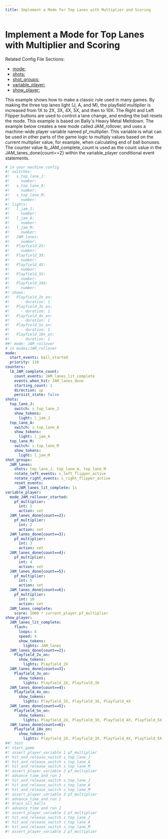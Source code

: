 ```yaml
---
title: Implement a Mode for Top Lanes with Multiplier and Scoring
---
```


# Implement a Mode for Top Lanes with Multiplier and Scoring


Related Config File Sections:

* [mode:](../config/mode.md)
* [shots:](../config/shots.md)
* [shot_groups:](../config/shot_groups.md)
* [variable_player:](../config/variable_player.md)
* [show_player:](../config/show_player.md)

This example shows how to make a classic rule used in many games. By
making the three top lanes light (J, A, and M), the playfield multiplier
is increased from 1X to 2X, 3X, 4X, 5X, and then to 10X. The Right and
Left Flipper buttons are used to control a lane change, and ending the
ball resets the mode. This example is based on Bally's Heavy Metal
Meltdown. The example below creates a new mode called JAM_rollover, and
uses a machine-wide player variable named pf_multiplier. This variable
is what can be used in other parts of the game logic to multiply values
based on the current multiplier value, for example, when calculating end
of ball bonuses. The counter value lb_JAM_complete_count is used as the
count value in the JAM_lanes_done{count==2} within the variable_player
conditional event statements.

``` yaml
# in your machine config
#! switches:
#!   s_top_lane_J:
#!     number:
#!   s_top_lane_A:
#!     number:
#!   s_top_lane_M:
#!     number:
#! lights:
#!   l_jam_J:
#!     number:
#!   l_jam_A:
#!     number:
#!   l_jam_M:
#!     number:
#!   JAM_lanes:
#!     number:
#!   Playfield_2X:
#!     number:
#!   Playfield_3X:
#!     number:
#!   Playfield_4X:
#!     number:
#!   Playfield_5X:
#!     number:
#!   Playfield_10X:
#!     number:
#! shows:
#!   Playfield_2x_on:
#!     - duration: 1
#!   Playfield_3x_on:
#!     - duration: 1
#!   Playfield_4x_on:
#!     - duration: 1
#!   Playfield_5x_on:
#!     - duration: 1
#!   Playfield_10x_on:
#!     - duration: 1
##! mode: JAM_rollover
# in modes/JAM_rollover
mode:
  start_events: ball_started
  priority: 110
counters:
  lb_JAM_complete_count:
    count_events: JAM_lanes_lit_complete
    events_when_hit: JAM_lanes_done
    starting_count: 1
    direction: up
    persist_state: false
shots:
  top_lane_J:
    switch: s_top_lane_J
    show_tokens:
      light: l_jam_J
  top_lane_A:
    switch: s_top_lane_A
    show_tokens:
      light: l_jam_A
  top_lane_M:
    switch: s_top_lane_M
    show_tokens:
      light: l_jam_M
shot_groups:
  JAM_lanes:
    shots: top_lane_J, top_lane_A, top_lane_M
    rotate_left_events: s_left_flipper_active
    rotate_right_events: s_right_flipper_active
    reset_events:
      JAM_lanes_lit_complete: 1s
variable_player:
  mode_JAM_rollover_started:
    pf_multiplier:
      int: 1
      action: set
  JAM_lanes_done{count==2}:
    pf_multiplier:
      int: 2
      action: set
  JAM_lanes_done{count==3}:
    pf_multiplier:
      int: 3
      action: set
  JAM_lanes_done{count==4}:
    pf_multiplier:
      int: 4
      action: set
  JAM_lanes_done{count==5}:
    pf_multiplier:
      int: 5
      action: set
  JAM_lanes_done{count==6}:
    pf_multiplier:
      int: 10
      action: set
  JAM_lanes_complete:
    score: 1000 * current_player.pf_multiplier
show_player:
  JAM_lanes_lit_complete:
    flash:
      loops: 4
      speed: 4
      show_tokens:
        lights: JAM_lanes
  JAM_lanes_done{count==2}:
    Playfield_2x_on:
      show_tokens:
        lights: Playfield_2X
  JAM_lanes_done{count==3}:
    Playfield_3x_on:
      show_tokens:
        lights: Playfield_2X, Playfield_3X
  JAM_lanes_done{count==4}:
    Playfield_4x_on:
      show_tokens:
        lights: Playfield_2X, Playfield_3X, Playfield_4X
  JAM_lanes_done{count==5}:
    Playfield_5x_on:
      show_tokens:
        lights: Playfield_2X, Playfield_3X, Playfield_4X, Playfield_5X
  JAM_lanes_done{count>=6}:
    Playfield_10x_on:
      show_tokens:
        lights: Playfield_2X, Playfield_3X, Playfield_4X, Playfield_5X, Playfield_10X
##! test
#! start_game
#! assert_player_variable 1 pf_multiplier
#! hit_and_release_switch s_top_lane_J
#! hit_and_release_switch s_top_lane_A
#! hit_and_release_switch s_top_lane_M
#! assert_player_variable 2 pf_multiplier
#! advance_time_and_run 2
#! hit_and_release_switch s_top_lane_J
#! hit_and_release_switch s_top_lane_A
#! hit_and_release_switch s_top_lane_M
#! assert_player_variable 3 pf_multiplier
#! advance_time_and_run 2
#! drain_all_balls
#! advance_time_and_run 2
#! assert_player_variable 1 pf_multiplier
#! hit_and_release_switch s_top_lane_J
#! hit_and_release_switch s_top_lane_A
#! hit_and_release_switch s_top_lane_M
#! assert_player_variable 2 pf_multiplier
```
